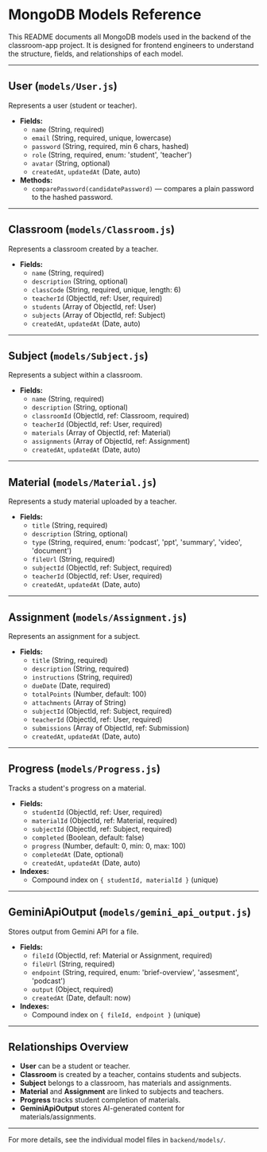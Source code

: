 # MongoDB Models Reference

This README documents all MongoDB models used in the backend of the classroom-app project. It is designed for frontend engineers to understand the structure, fields, and relationships of each model.

---

## User (`models/User.js`)
Represents a user (student or teacher).

- **Fields:**
  - `name` (String, required)
  - `email` (String, required, unique, lowercase)
  - `password` (String, required, min 6 chars, hashed)
  - `role` (String, required, enum: 'student', 'teacher')
  - `avatar` (String, optional)
  - `createdAt`, `updatedAt` (Date, auto)
- **Methods:**
  - `comparePassword(candidatePassword)` — compares a plain password to the hashed password.

---

## Classroom (`models/Classroom.js`)
Represents a classroom created by a teacher.

- **Fields:**
  - `name` (String, required)
  - `description` (String, optional)
  - `classCode` (String, required, unique, length: 6)
  - `teacherId` (ObjectId, ref: User, required)
  - `students` (Array of ObjectId, ref: User)
  - `subjects` (Array of ObjectId, ref: Subject)
  - `createdAt`, `updatedAt` (Date, auto)

---

## Subject (`models/Subject.js`)
Represents a subject within a classroom.

- **Fields:**
  - `name` (String, required)
  - `description` (String, optional)
  - `classroomId` (ObjectId, ref: Classroom, required)
  - `teacherId` (ObjectId, ref: User, required)
  - `materials` (Array of ObjectId, ref: Material)
  - `assignments` (Array of ObjectId, ref: Assignment)
  - `createdAt`, `updatedAt` (Date, auto)

---

## Material (`models/Material.js`)
Represents a study material uploaded by a teacher.

- **Fields:**
  - `title` (String, required)
  - `description` (String, optional)
  - `type` (String, required, enum: 'podcast', 'ppt', 'summary', 'video', 'document')
  - `fileUrl` (String, required)
  - `subjectId` (ObjectId, ref: Subject, required)
  - `teacherId` (ObjectId, ref: User, required)
  - `createdAt`, `updatedAt` (Date, auto)

---

## Assignment (`models/Assignment.js`)
Represents an assignment for a subject.

- **Fields:**
  - `title` (String, required)
  - `description` (String, required)
  - `instructions` (String, required)
  - `dueDate` (Date, required)
  - `totalPoints` (Number, default: 100)
  - `attachments` (Array of String)
  - `subjectId` (ObjectId, ref: Subject, required)
  - `teacherId` (ObjectId, ref: User, required)
  - `submissions` (Array of ObjectId, ref: Submission)
  - `createdAt`, `updatedAt` (Date, auto)

---

## Progress (`models/Progress.js`)
Tracks a student's progress on a material.

- **Fields:**
  - `studentId` (ObjectId, ref: User, required)
  - `materialId` (ObjectId, ref: Material, required)
  - `subjectId` (ObjectId, ref: Subject, required)
  - `completed` (Boolean, default: false)
  - `progress` (Number, default: 0, min: 0, max: 100)
  - `completedAt` (Date, optional)
  - `createdAt`, `updatedAt` (Date, auto)
- **Indexes:**
  - Compound index on `{ studentId, materialId }` (unique)

---

## GeminiApiOutput (`models/gemini_api_output.js`)
Stores output from Gemini API for a file.

- **Fields:**
  - `fileId` (ObjectId, ref: Material or Assignment, required)
  - `fileUrl` (String, required)
  - `endpoint` (String, required, enum: 'brief-overview', 'assesment', 'podcast')
  - `output` (Object, required)
  - `createdAt` (Date, default: now)
- **Indexes:**
  - Compound index on `{ fileId, endpoint }` (unique)

---

## Relationships Overview
- **User** can be a student or teacher.
- **Classroom** is created by a teacher, contains students and subjects.
- **Subject** belongs to a classroom, has materials and assignments.
- **Material** and **Assignment** are linked to subjects and teachers.
- **Progress** tracks student completion of materials.
- **GeminiApiOutput** stores AI-generated content for materials/assignments.

---

For more details, see the individual model files in `backend/models/`.
